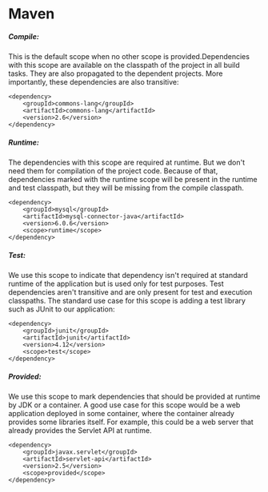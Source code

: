 # Maven

##### Compile:
This is the default scope when no other scope is provided.Dependencies with this scope are available on the classpath of the project in all build tasks. They are also propagated to the dependent projects. More importantly, these dependencies are also transitive:
```
<dependency>
    <groupId>commons-lang</groupId>
    <artifactId>commons-lang</artifactId>
    <version>2.6</version>
</dependency>
```

##### Runtime:
The dependencies with this scope are required at runtime. But we don't need them for compilation of the project code. Because of that, dependencies marked with the runtime scope will be present in the runtime and test classpath, but they will be missing from the compile classpath.
```
<dependency>
    <groupId>mysql</groupId>
    <artifactId>mysql-connector-java</artifactId>
    <version>6.0.6</version>
    <scope>runtime</scope>
</dependency>
```

##### Test:
We use this scope to indicate that dependency isn't required at standard runtime of the application but is used only for test purposes.
Test dependencies aren't transitive and are only present for test and execution classpaths.
The standard use case for this scope is adding a test library such as JUnit to our application:
```
<dependency>
    <groupId>junit</groupId>
    <artifactId>junit</artifactId>
    <version>4.12</version>
    <scope>test</scope>
</dependency>
```

##### Provided:
We use this scope to mark dependencies that should be provided at runtime by JDK or a container.
A good use case for this scope would be a web application deployed in some container, where the container already provides some libraries itself. For example, this could be a web server that already provides the Servlet API at runtime.
```
<dependency>
    <groupId>javax.servlet</groupId>
    <artifactId>servlet-api</artifactId>
    <version>2.5</version>
    <scope>provided</scope>
</dependency>
```
